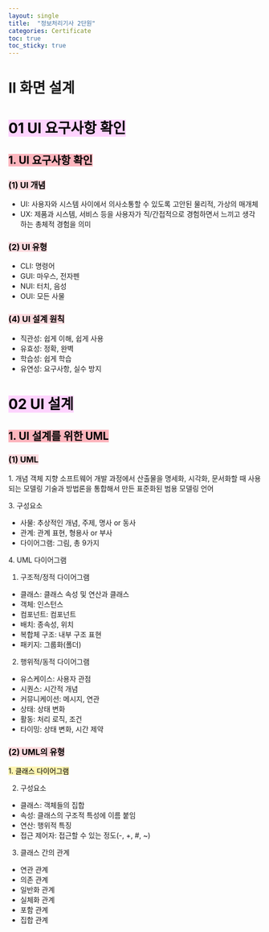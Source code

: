 ```yaml
---
layout: single
title:  "정보처리기사 2단원"
categories: Certificate
toc: true
toc_sticky: true
---
```


# II 화면 설계

# <mark style='background-color: #fed3fe'>01 UI 요구사항 확인</mark>

## <mark style='background-color: #fdb5bd'>1. UI 요구사항 확인</mark>

### <mark style='background-color: #ffdce0'>(1) UI 개념</mark>
- UI: 사용자와 시스템 사이에서 의사소통할 수 있도록 고안된 물리적, 가상의 매개체
- UX: 제품과 시스템, 서비스 등을 사용자가 직/간접적으로 경험하면서 느끼고 생각하는 총체적 경험을 의미

### <mark style='background-color: #ffdce0'>(2) UI 유형</mark>
- CLI: 명령어
- GUI: 마우스, 전자펜
- NUI: 터치, 음성
- OUI: 모든 사물

### <mark style='background-color: #ffdce0'>(4) UI 설계 원칙</mark>
- 직관성: 쉽게 이해, 쉽게 사용
- 유효성: 정확, 완벽
- 학습성: 쉽게 학습
- 유연성: 요구사항, 실수 방지

# <mark style='background-color: #fed3fe'>02 UI 설계</mark>

## <mark style='background-color: #fdb5bd'>1. UI 설계를 위한 UML</mark>

### <mark style='background-color: #ffdce0'>(1) UML</mark>

1\. 개념
객체 지향 소프트웨어 개발 과정에서 산출물을 명세화, 시각화, 문서화할 때 사용되는 모델링 기술과 방법론을 통합해서 만든 표준화된 범용 모델링 언어

3\. 구성요소
- 사물: 추상적인 개념, 주제, 명사 or 동사
- 관계: 관계 표현, 형용사 or 부사
- 다이어그램: 그림, 총 9가지

4\. UML 다이어그램
1. 구조적/정적 다이어그램
  - 클래스: 클래스 속성 및 연산과 클래스
  - 객체: 인스턴스
  - 컴포넌트: 컴포넌트
  - 배치: 종속성, 위치
  - 복합체 구조: 내부 구조 표현
  - 패키지: 그룹화(폴더)
2. 행위적/동적 다이어그램
  - 유스케이스: 사용자 관점
  - 시퀀스: 시간적 개념
  - 커뮤니케이션: 메시지, 연관
  - 상태: 상태 변화
  - 활동: 처리 로직, 조건
  - 타이밍: 상태 변화, 시간 제약

### <mark style='background-color: #ffdce0'>(2) UML의 유형</mark> 

<mark style='background-color: #fff5b1'>1. 클래스 다이어그램</mark>   

2) 구성요소
- 클래스: 객체들의 집합
- 속성: 클래스의 구조적 특성에 이름 붙임
- 연산: 행위적 특징
- 접근 제어자: 접근할 수 있는 정도(-, +, #, ~)  

3) 클래스 간의 관계
- 연관 관계
- 의존 관계
- 일반화 관계
- 실체화 관계
- 포함 관계
- 집합 관계
